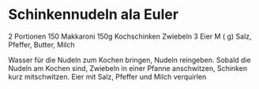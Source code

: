 Schinkennudeln ala Euler
========================
2 Portionen
150  Makkaroni
150g Kochschinken
	 Zwiebeln
3 Eier M (      g)
Salz, Pfeffer, Butter, Milch

Wasser für die Nudeln zum Kochen bringen, Nudeln reingeben.
Sobald die Nudeln am Kochen sind, Zwiebeln in einer Pfanne anschwitzen,  Schinken kurz mitschwitzen.
Eier mit Salz, Pfeffer und Milch verquirlen